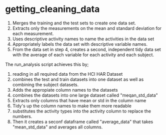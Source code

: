 # getting_cleaning_data

1) Merges the training and the test sets to create one data set.
2) Extracts only the measurements on the mean and standard deviation for each measurement.
3) Uses descriptive activity names to name the activities in the data set
4) Appropriately labels the data set with descriptive variable names.
5) From the data set in step 4, creates a second, independent tidy data set with the average of each variable for each activity and each subject.

The run_analysis script achieves this by;

1) reading in all required data from the HCI HAR Dataset
2) combines the test and train datasets into one dataset as well as combining the subject datasets.
3) Adds the appropiate column names to the datasets
4) combines the datasets into one large dataset called "meqan_std_data"
5) Extracts only columns that have mean or std in the column name
6) Tidy's up the column names to make them more readable
7) substitutes the activity types into the activity column to replace the numbers.
8) Then it creates a seconf dataframe called "average_data" that takes "mean_std_data" and averages all columns.

